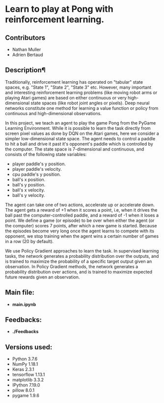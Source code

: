 # Learn to play at Pong with reinforcement learning.

## Contributors

* Nathan Muller
* Adrien Bertaud

## Description¶

Traditionally, reinforcement learning has operated on "tabular" state spaces, e.g. "State 1", "State 2", "State 3" etc. However, many important and interesting reinforcement learning problems (like moving robot arms or playing Atari games) are based on either continuous or very high-dimensional state spaces (like robot joint angles or pixels). Deep neural networks constitute one method for learning a value function or policy from continuous and high-dimensional observations.

In this project, we teach an agent to play the game Pong from the PyGame Learning Environment. While it is possible to learn the task directly from screen pixel values as done by DQN on the Atari games, here we consider a simpler low-dimensional state space. The agent needs to control a paddle to hit a ball and drive it past it's opponent's paddle which is controlled by the computer. The state space is 7-dimensional and continuous, and consists of the following state variables:
* player paddle's y position.
* player paddle's velocity.
* cpu paddle's y position.
* ball's x position.
* ball's y position.
* ball's x velocity.
* ball's y velocity.

The agent can take one of two actions, accelerate up or accelerate down. The agent gets a reward of +1 when it scores a point, i.e, when it drives the ball past the computer-controlled paddle, and a reward of -1 when it loses a point. We define a game (or episode) to be over when either the agent (or the computer) scores 7 points, after which a new game is started. Because the episodes become very long once the agent learns to compete with its opponent, we stop training when the agent wins a certain number of games in a row (20 by default).

We use Policy Gradient approaches to learn the task. In supervised learning tasks, the network generates a probability distribution over the outputs, and is trained to maximize the probability of a specific target output given an observation. In Policy Gradient methods, the network generates a probability distribution over actions, and is trained to maximize expected future rewards given an observation.

## Main file:
* **main.ipynb**

## Feedbacks:
* **./Feedbacks**

## Versions used:
* Python 3.7.6
* NumPy 1.18.1
* Keras 2.3.1
* tensorflow 1.13.1
* matplotlib 3.3.2
* IPython 7.19.0
* pillow 8.0.1
* pygame 1.9.6



